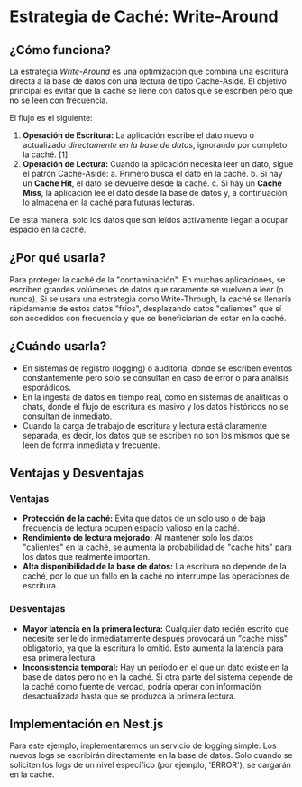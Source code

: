 # Estrategia de Caché: Write-Around

## ¿Cómo funciona?

La estrategia *Write-Around* es una optimización que combina una escritura directa a la base de datos con una lectura de tipo Cache-Aside. El objetivo principal es evitar que la caché se llene con datos que se escriben pero que no se leen con frecuencia.

El flujo es el siguiente:

1.  **Operación de Escritura:** La aplicación escribe el dato nuevo o actualizado *directamente en la base de datos*, ignorando por completo la caché. [1]
2.  **Operación de Lectura:** Cuando la aplicación necesita leer un dato, sigue el patrón Cache-Aside:
    a. Primero busca el dato en la caché.
    b. Si hay un **Cache Hit**, el dato se devuelve desde la caché.
    c. Si hay un **Cache Miss**, la aplicación lee el dato desde la base de datos y, a continuación, lo almacena en la caché para futuras lecturas.

De esta manera, solo los datos que son leídos activamente llegan a ocupar espacio en la caché.

## ¿Por qué usarla?

Para proteger la caché de la "contaminación". En muchas aplicaciones, se escriben grandes volúmenes de datos que raramente se vuelven a leer (o nunca). Si se usara una estrategia como Write-Through, la caché se llenaría rápidamente de estos datos "fríos", desplazando datos "calientes" que sí son accedidos con frecuencia y que se beneficiarían de estar en la caché.

## ¿Cuándo usarla?

*   En sistemas de registro (logging) o auditoría, donde se escriben eventos constantemente pero solo se consultan en caso de error o para análisis esporádicos.
*   En la ingesta de datos en tiempo real, como en sistemas de analíticas o chats, donde el flujo de escritura es masivo y los datos históricos no se consultan de inmediato.
*   Cuando la carga de trabajo de escritura y lectura está claramente separada, es decir, los datos que se escriben no son los mismos que se leen de forma inmediata y frecuente.

## Ventajas y Desventajas

### Ventajas

*   **Protección de la caché:** Evita que datos de un solo uso o de baja frecuencia de lectura ocupen espacio valioso en la caché.
*   **Rendimiento de lectura mejorado:** Al mantener solo los datos "calientes" en la caché, se aumenta la probabilidad de "cache hits" para los datos que realmente importan.
*   **Alta disponibilidad de la base de datos:** La escritura no depende de la caché, por lo que un fallo en la caché no interrumpe las operaciones de escritura.

### Desventajas

*   **Mayor latencia en la primera lectura:** Cualquier dato recién escrito que necesite ser leído inmediatamente después provocará un "cache miss" obligatorio, ya que la escritura lo omitió. Esto aumenta la latencia para esa primera lectura.
*   **Inconsistencia temporal:** Hay un período en el que un dato existe en la base de datos pero no en la caché. Si otra parte del sistema depende de la caché como fuente de verdad, podría operar con información desactualizada hasta que se produzca la primera lectura.

## Implementación en Nest.js

Para este ejemplo, implementaremos un servicio de logging simple. Los nuevos logs se escribirán directamente en la base de datos. Solo cuando se soliciten los logs de un nivel específico (por ejemplo, 'ERROR'), se cargarán en la caché.
